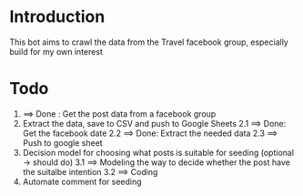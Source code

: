 # Introduction 
This bot aims to crawl the data from the Travel facebook group, especially build for my own interest 

# Todo 
1. ==> Done :  Get the post data from a facebook group  
2. Extract the data, save to CSV and push to Google Sheets 
    2.1  ==> Done:  Get the facebook date
    2.2  ==> Done: Extract the needed data 
    2.3  ==> Push to google sheet
3. Decision model for choosing what posts is suitable for seeding (optional -> should do)
    3.1  ==> Modeling the way to decide whether the post have the suitalbe intention 
    3.2  ==> Coding 
4. Automate comment for seeding 